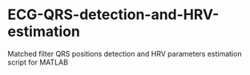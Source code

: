 # ECG-QRS-detection-and-HRV-estimation
Matched filter QRS positions detection and HRV parameters estimation script for MATLAB
